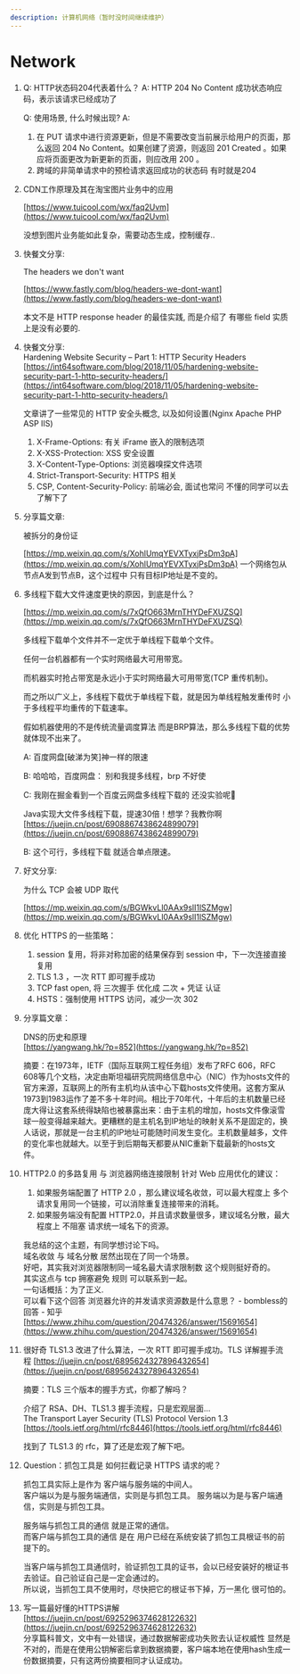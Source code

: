 ```yaml
---
description: 计算机网络（暂时没时间继续维护）
---
```


# Network

1.  Q: HTTP状态码204代表着什么？ A: HTTP 204 No Content 成功状态响应码，表示该请求已经成功了

    Q: 使用场景, 什么时候出现? A:

    1. 在 PUT 请求中进行资源更新，但是不需要改变当前展示给用户的页面，那么返回 204 No Content。如果创建了资源，则返回 201 Created 。如果应将页面更改为新更新的页面，则应改用 200 。
    2. 跨域的非简单请求中的预检请求返回成功的状态码 有时就是204
2.  CDN工作原理及其在淘宝图片业务中的应用

    [https://www.tuicool.com/wx/faq2Uvm](https://www.tuicool.com/wx/faq2Uvm)

    没想到图片业务能如此复杂，需要动态生成，控制缓存..
3.  快餐文分享:

    The headers we don't want

    [https://www.fastly.com/blog/headers-we-dont-want](https://www.fastly.com/blog/headers-we-dont-want)

    本文不是 HTTP response header 的最佳实践, 而是介绍了 有哪些 field 实质上是没有必要的.
4.  快餐文分享: \
    Hardening Website Security – Part 1: HTTP Security Headers [https://int64software.com/blog/2018/11/05/hardening-website-security-part-1-http-security-headers/](https://int64software.com/blog/2018/11/05/hardening-website-security-part-1-http-security-headers/)

    文章讲了一些常见的 HTTP 安全头概念, 以及如何设置(Nginx Apache PHP ASP IIS)

    1. X-Frame-Options: 有关 iFrame 嵌入的限制选项
    2. X-XSS-Protection: XSS 安全设置
    3. X-Content-Type-Options: 浏览器嗅探文件选项
    4. Strict-Transport-Security: HTTPS 相关
    5. CSP, Content-Security-Policy: 前端必会, 面试也常问 不懂的同学可以去了解下了
5.  分享篇文章:

    被拆分的身份证

    [https://mp.weixin.qq.com/s/XohlUmqYEVXTyxjPsDm3pA](https://mp.weixin.qq.com/s/XohlUmqYEVXTyxjPsDm3pA) 一个网络包从节点A发到节点B，这个过程中 只有目标IP地址是不变的。
6.  多线程下载大文件速度更快的原因，到底是什么？

    [https://mp.weixin.qq.com/s/7xQfO663MrnTHYDeFXUZSQ](https://mp.weixin.qq.com/s/7xQfO663MrnTHYDeFXUZSQ)

    多线程下载单个文件并不一定优于单线程下载单个文件。

    任何一台机器都有一个实时网络最大可用带宽。

    而机器实时抢占带宽是永远小于实时网络最大可用带宽(TCP 重传机制)。

    而之所以广义上，多线程下载优于单线程下载，就是因为单线程触发重传时 小于多线程平均重传的下载速率。

    假如机器使用的不是传统流量调度算法 而是BRP算法，那么多线程下载的优势 就体现不出来了。

    A: 百度网盘\[破涕为笑]神一样的限速

    B: 哈哈哈，百度网盘： 别和我提多线程，brp 不好使

    C: 我刚在掘金看到一个百度云网盘多线程下载的 还没实验呢🌚

    Java实现大文件多线程下载，提速30倍！想学？我教你啊 [https://juejin.cn/post/6908867438624899079](https://juejin.cn/post/6908867438624899079)

    B: 这个可行，多线程下载 就适合单点限速。
7.  好文分享:

    为什么 TCP 会被 UDP 取代

    [https://mp.weixin.qq.com/s/BGWkvLl0AAx9slI1lSZMgw](https://mp.weixin.qq.com/s/BGWkvLl0AAx9slI1lSZMgw)
8. 优化 HTTPS 的一些策略：
   1. session 复用，将非对称加密的结果保存到 session 中，下一次连接直接复用
   2. TLS 1.3 ，一次 RTT 即可握手成功
   3. TCP fast open, 将 三次握手 优化成 二次 + 凭证 认证
   4. HSTS：强制使用 HTTPS 访问，减少一次 302
9.  分享篇文章：

    DNS的历史和原理 \
    [https://yangwang.hk/?p=852](https://yangwang.hk/?p=852)

    摘要：在1973年，IETF（国际互联网工程任务组）发布了RFC 606，RFC 608等几个文档，决定由斯坦福研究院网络信息中心（NIC）作为hosts文件的官方来源，互联网上的所有主机均从该中心下载hosts文件使用。这套方案从1973到1983运作了差不多十年时间。相比于70年代，十年后的主机数量已经庞大得让这套系统得缺陷也被暴露出来：由于主机的增加，hosts文件像滚雪球一般变得越来越大。更糟糕的是主机名到IP地址的映射关系不是固定的，换人话说，那就是一台主机的IP地址可能随时间发生变化。主机数量越多，文件的变化率也就越大。以至于到后期每天都要从NIC重新下载最新的hosts文件。
10. HTTP2.0 的多路复用 与 浏览器网络连接限制 针对 Web 应用优化的建议：

    1. 如果服务端配置了 HTTP 2.0 ，那么建议域名收敛，可以最大程度上 多个请求复用同一个链接，可以消除重复连接带来的消耗。
    2. 如果服务端没有配置 HTTP2.0，并且请求数量很多，建议域名分散，最大程度上 不阻塞 请求统一域名下的资源。

    我总结的这个主题，有同学想讨论下吗。 \
    域名收敛 与 域名分散 居然出现在了同一个场景。\
    好吧，其实我对浏览器限制同一域名最大请求限制数 这个规则挺好奇的。 \
    其实这点与 tcp 拥塞避免 规则 可以联系到一起。\
    &#x20;一句话概括：为了正义.\
    可以看下这个回答 浏览器允许的并发请求资源数是什么意思？ - bombless的回答 - 知乎 [https://www.zhihu.com/question/20474326/answer/15691654](https://www.zhihu.com/question/20474326/answer/15691654)
11. 很好奇 TLS1.3 改进了什么算法，一次 RTT 即可握手成功。TLS 详解握手流程 [https://juejin.cn/post/6895624327896432654](https://juejin.cn/post/6895624327896432654)

    摘要：TLS 三个版本的握手方式，你都了解吗？

    介绍了 RSA、DH、TLS1.3 握手流程，只是宏观层面...\
    The Transport Layer Security (TLS) Protocol Version 1.3 \
    [https://tools.ietf.org/html/rfc8446](https://tools.ietf.org/html/rfc8446)

    找到了 TLS1.3 的 rfc，算了还是宏观了解下吧。
12. Question：抓包工具是 如何拦截记录 HTTPS 请求的呢？

    抓包工具实际上是作为 客户端与服务端的中间人。 \
    客户端以为是与服务端通信，实则是与抓包工具。 服务端以为是与客户端通信，实则是与抓包工具。

    服务端与抓包工具的通信 就是正常的通信。 \
    而客户端与抓包工具的通信 是在 用户已经在系统安装了抓包工具根证书的前提下的。

    当客户端与抓包工具通信时，验证抓包工具的证书，会以已经安装好的根证书去验证。自己验证自己是一定会通过的。 \
    所以说，当抓包工具不使用时，尽快把它的根证书下掉，万一黑化 很可怕的。
13. 写一篇最好懂的HTTPS讲解 \
    [https://juejin.cn/post/6925296374628122632](https://juejin.cn/post/6925296374628122632) \
    分享篇科普文，文中有一处错误，通过数据解密成功失败去认证权威性 显然是不对的，而是在使用公钥解密后拿到数据摘要，客户端本地在使用hash生成一份数据摘要，只有这两份摘要相同才认证成功。
